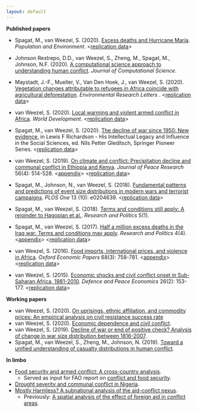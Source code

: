 ```yaml
---
layout: default
---
```


**Published papers**

* Spagat, M., van Weezel, S. (2020). [Excess deaths and Hurricane María](https://link.springer.com/article/10.1007/s11111-020-00341-x). *Population and Environment*. <[replication data](https://github.com/CommonEconomist/replication-material/tree/master/hurricane-maria)>

* Johnson Restrepo, D.D., van Weezel, S., Zheng, M., Spagat, M., Johnson, N.F. (2020). [A computational science approach to understanding human conflict](https://www.sciencedirect.com/science/article/abs/pii/S1877750319313456). *Journal of Computational Science*. 

* Maystadt, J.-F., Mueller, V., Van Den Hoek, J., van Weezel, S. (2020). [Vegetation changes attributable to refugees in Africa coincide with agricultural deforestation](https://doi.org/10.1088/1748-9326/ab6d7c). *Environmental Research Letters* . <[replication data](https://github.com/CommonEconomist/replication-material/blob/master/deforestation-refugees)>

* van Weezel, S. (2020). [Local warming and violent armed conflict in Africa](https://www.sciencedirect.com/science/article/pii/S0305750X19303560). *World Development*. <[replication data](https://github.com/CommonEconomist/replication-material/blob/master/apocalypse-now)>

* Spagat, M., van Weezel, S. (2020). [The decline of war since 1950: New evidence](https://link.springer.com/content/pdf/10.1007%2F978-3-030-31589-4_11.pdf), in Lewis F Richardson - His Intellectual Legacy and Influence in the Social Sciences, ed. Nils Petter Gleditsch, Springer Pioneer Series.  <[replication data](https://github.com/CommonEconomist/replication-material/blob/master/war-decline)>

* van Weezel, S. (2019). [On climate and conflict: Precipitation decline and communal conflict in Ethiopia and Kenya](http://commoneconomist.github.io/files/jpr.pdf). *Journal of Peace Research* 56(4): 514-528. <[appendix](http://commoneconomist.github.io/files/jpr.app.pdf)> <[replication data](https://github.com/CommonEconomist/replication-material/blob/master/climate-conflict)>

* Spagat, M., Johnson, N., van Weezel, S. (2018). [Fundamental patterns and predictions of event size distributions in modern wars and terrorist campaigns](http://commoneconomist.github.io/files/pone.13.10.pdf). *PLOS One* 13 (10): e0204639. <[replication data](https://github.com/CommonEconomist/replication-material/blob/master/david-vs-goliath)>

* Spagat, M., van Weezel, S. (2018). [Terms and conditions still apply: A rejoinder to Hagopian et al.](http://commoneconomist.github.io/files/rap.5.1.1.pdf). *Research and Politics* 5(1).  

* Spagat, M., van Weezel, S. (2017). [Half a million excess deaths in the Iraq war: Terms and conditions may apply](http://commoneconomist.github.io/files/rap.4.4.1.pdf). *Research and Politics* 4(4). <[appendix](http://commoneconomist.github.io/files/rap.4.4.1.app.pdf)>  <[replication data](https://github.com/CommonEconomist/replication-material/blob/master/excess-mortality-iraq)>    
    
* van Weezel, S. (2016). [Food imports, international prices, and violence in Africa](http://commoneconomist.github.io/files/oep.68.3.758.pdf). *Oxford Economic Papers* 68(3): 758-781.  <[appendix](http://commoneconomist.github.io/files/oep.68.3.758.app.pdf)>  <[replication data](https://github.com/CommonEconomist/replication-material/blob/master/food-prices-violence)>

* van Weezel, S. (2015). [Economic shocks and civil conflict onset in Sub-Saharan Africa, 1981-2010](http://commoneconomist.github.io/files/dpe.26.2.153.pdf). *Defence and Peace Economics* 26(2): 153-177. <[replication data](https://github.com/CommonEconomist/replication-material/blob/master/economic-shocks-conflict)>    


**Working papers**
* van Weezel, S. (2020). [On uprisings, ethnic affiliation, and commodity prices: An empirical analysis on civil resistance success rate](https://www.researchgate.net/publication/341453594)
* van Weezel, S. (2020). [Economic dependence and civil conflict](http://dx.doi.org/10.13140/RG.2.2.33232.53762).
* van Weezel, S. (2019). [Decline of war or end of positive check? Analysis of change in war size distribution between 1816-2007](http://dx.doi.org/10.13140/RG.2.2.29662.79681).
* Spagat, M., van Weezel, S., Zheng, M., Johnson, N. (2019). [Toward a unified understanding of casualty distributions in human conflict](https://arxiv.org/pdf/1911.01994.pdf).    



**In limbo**
* [Food security and armed conflict: A cross-country analysis](http://www.fao.org/3/CA0971EN/ca0971en.pdf).
    * Served as input for FAO report on [conflict and food security](http://www.fao.org/3/a-i7821e.pdf).
* [Drought severity and communal conflict in Nigeria](https://econpapers.repec.org/paper/hicwpaper/240.htm). 
*  [Mostly Harmless? A subnational analysis of the aid-conflict nexus](https://www.ucd.ie/t4cms/WP17_28.pdf).
   * Previously: [A spatial analysis of the effect of foreign aid in conflict areas](https://www.aiddata.org/publications/a-spatial-analysis-of-the-effect-of-foreign-aid-in-conflict-areas). 
